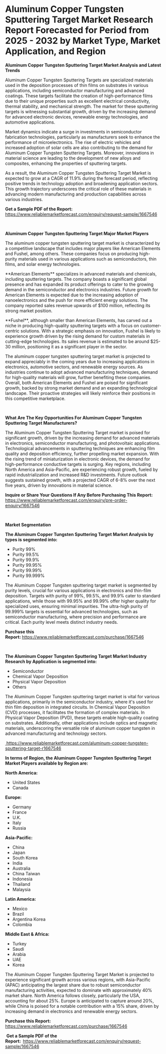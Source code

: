 <p><h1>Aluminum Copper Tungsten Sputtering Target Market Research Report Forecasted for Period from 2025 -  2032 by Market Type, Market Application, and Region</h1></p><p><strong>Aluminum Copper Tungsten Sputtering Target Market Analysis and Latest Trends</strong></p>
<p><p>Aluminum Copper Tungsten Sputtering Targets are specialized materials used in the deposition processes of thin films on substrates in various applications, including semiconductor manufacturing and advanced coatings. These targets facilitate the creation of high-performance films due to their unique properties such as excellent electrical conductivity, thermal stability, and mechanical strength. The market for these sputtering targets is witnessing substantial growth, driven by the increasing demand for advanced electronic devices, renewable energy technologies, and automotive applications.</p><p>Market dynamics indicate a surge in investments in semiconductor fabrication technologies, particularly as manufacturers seek to enhance the performance of microelectronics. The rise of electric vehicles and increased adoption of solar cells are also contributing to the demand for Aluminum Copper Tungsten Sputtering Targets. Moreover, innovations in material science are leading to the development of new alloys and composites, enhancing the properties of sputtering targets.</p><p>As a result, the Aluminum Copper Tungsten Sputtering Target Market is expected to grow at a CAGR of 11.9% during the forecast period, reflecting positive trends in technology adoption and broadening application sectors. This growth trajectory underscores the critical role of these materials in advancing modern manufacturing and production capabilities across various industries.</p></p>
<p><strong>Get a Sample PDF of the Report:&nbsp;</strong> <a href="https://www.reliablemarketforecast.com/enquiry/request-sample/1667546?utm_campaign=2528&utm_medium=2&utm_source=Github&utm_content=ia&utm_term=18042025&utm_id=aluminum-copper-tungsten-sputtering-target">https://www.reliablemarketforecast.com/enquiry/request-sample/1667546</a></p>
<p>&nbsp;</p>
<p><strong>Aluminum Copper Tungsten Sputtering Target Major Market Players</strong></p>
<p><p>The aluminum copper tungsten sputtering target market is characterized by a competitive landscape that includes major players like American Elements and Fushel, among others. These companies focus on producing high-purity materials used in various applications such as semiconductors, thin films, and solar energy technologies.</p><p>**American Elements** specializes in advanced materials and chemicals, including sputtering targets. The company boasts a significant global presence and has expanded its product offerings to cater to the growing demand in the semiconductor and electronics industries. Future growth for American Elements is expected due to the increasing adoption of nanoelectronics and the push for more efficient energy solutions. The company reported sales revenue upwards of $100 million, reflecting its strong market position.</p><p>**Fushel**, although smaller than American Elements, has carved out a niche in producing high-quality sputtering targets with a focus on customer-centric solutions. With a strategic emphasis on innovation, Fushel is likely to experience growth driven by the rising demand for custom materials in cutting-edge technologies. Its sales revenue is estimated to be around $25-30 million, positioning it as a significant player in the sector.</p><p>The aluminum copper tungsten sputtering target market is projected to expand appreciably in the coming years due to increasing applications in electronics, automotive sectors, and renewable energy sources. As industries continue to adopt advanced manufacturing techniques, demand for high-quality materials will grow, further benefiting these companies. Overall, both American Elements and Fushel are poised for significant growth, backed by strong market demand and an expanding technological landscape. Their proactive strategies will likely reinforce their positions in this competitive marketplace.</p></p>
<p>&nbsp;</p>
<p><strong>What Are The Key Opportunities For Aluminum Copper Tungsten Sputtering Target Manufacturers?</strong></p>
<p><p>The Aluminum Copper Tungsten Sputtering Target market is poised for significant growth, driven by the increasing demand for advanced materials in electronics, semiconductor manufacturing, and photovoltaic applications. Technological advancements in sputtering techniques are enhancing film quality and deposition efficiency, further propelling market expansion. With the rising trend of miniaturization in electronic devices, the demand for high-performance conductive targets is surging. Key regions, including North America and Asia-Pacific, are experiencing robust growth, fueled by rapid industrialization and increased R&D investments. Future outlook suggests sustained growth, with a projected CAGR of 6-8% over the next five years, driven by innovations in material science.</p></p>
<p><strong>Inquire or Share Your Questions If Any Before Purchasing This Report:</strong> <a href="https://www.reliablemarketforecast.com/enquiry/pre-order-enquiry/1667546?utm_campaign=2528&utm_medium=2&utm_source=Github&utm_content=ia&utm_term=18042025&utm_id=aluminum-copper-tungsten-sputtering-target">https://www.reliablemarketforecast.com/enquiry/pre-order-enquiry/1667546</a></p>
<p>&nbsp;</p>
<p><strong>Market Segmentation</strong></p>
<p><strong>The Aluminum Copper Tungsten Sputtering Target Market Analysis by types is segmented into:</strong></p>
<p><ul><li>Purity 99%</li><li>Purity 99.5%</li><li>Purity 99.9%</li><li>Purity 99.95%</li><li>Purity 99.99%</li><li>Purity 99.999%</li></ul></p>
<p><p>The Aluminum Copper Tungsten sputtering target market is segmented by purity levels, crucial for various applications in electronics and thin-film deposition. Targets with purity of 99%, 99.5%, and 99.9% cater to standard applications, while those with 99.95% and 99.99% offer higher quality for specialized uses, ensuring minimal impurities. The ultra-high purity of 99.999% targets is essential for advanced technologies, such as semiconductor manufacturing, where precision and performance are critical. Each purity level meets distinct industry needs.</p></p>
<p><strong>Purchase this Report:&nbsp;</strong><a href="https://www.reliablemarketforecast.com/purchase/1667546?utm_campaign=2528&utm_medium=2&utm_source=Github&utm_content=ia&utm_term=18042025&utm_id=aluminum-copper-tungsten-sputtering-target">https://www.reliablemarketforecast.com/purchase/1667546</a></p>
<p>&nbsp;</p>
<p><strong>The Aluminum Copper Tungsten Sputtering Target Market Industry Research by Application is segmented into:</strong></p>
<p><ul><li>Semiconductor</li><li>Chemical Vapor Deposition</li><li>Physical Vapor Deposition</li><li>Others</li></ul></p>
<p><p>The Aluminum Copper Tungsten sputtering target market is vital for various applications, primarily in the semiconductor industry, where it's used for thin film deposition in integrated circuits. In Chemical Vapor Deposition (CVD) processes, it facilitates the formation of complex materials. In Physical Vapor Deposition (PVD), these targets enable high-quality coating on substrates. Additionally, other applications include optics and magnetic materials, underscoring the versatile role of aluminum copper tungsten in advanced manufacturing and technology sectors.</p></p>
<p><a href="https://www.reliablemarketforecast.com/aluminum-copper-tungsten-sputtering-target-r1667546?utm_campaign=2528&utm_medium=2&utm_source=Github&utm_content=ia&utm_term=18042025&utm_id=aluminum-copper-tungsten-sputtering-target">&nbsp;https://www.reliablemarketforecast.com/aluminum-copper-tungsten-sputtering-target-r1667546</a></p>
<p><strong>In terms of Region, the Aluminum Copper Tungsten Sputtering Target Market Players available by Region are:</strong></p>
<p>
    <p> <strong> North America: </strong>
        <ul>
            <li>United States</li>
            <li>Canada</li>
        </ul>
        </p> 
    <p> <strong> Europe: </strong>
        <ul>
            <li>Germany</li>
            <li>France</li>
            <li>U.K.</li>
            <li>Italy</li>
            <li>Russia</li>
        </ul>
        </p> 
    <p> <strong> Asia-Pacific: </strong>
        <ul>
            <li>China</li>
            <li>Japan</li>
            <li>South Korea</li>
            <li>India</li>
            <li>Australia</li>
            <li>China Taiwan</li>
            <li>Indonesia</li>
            <li>Thailand</li>
            <li>Malaysia</li>
        </ul>
        </p> 
    <p> <strong> Latin America: </strong>
        <ul>
            <li>Mexico</li>
            <li>Brazil</li>
            <li>Argentina Korea</li>
            <li>Colombia</li>
        </ul>
        </p> 
    <p> <strong> Middle East & Africa: </strong>
        <ul>
            <li>Turkey</li>
            <li>Saudi</li>
            <li>Arabia</li>
            <li>UAE</li>
            <li>Korea</li>
        </ul>
    </p>
    </p>
<p><p>The Aluminum Copper Tungsten Sputtering Target Market is projected to experience significant growth across various regions, with Asia-Pacific (APAC) anticipating the largest share due to robust semiconductor manufacturing activities, expected to dominate with approximately 40% market share. North America follows closely, particularly the USA, accounting for about 25%. Europe is anticipated to capture around 20%, while China is poised for a notable contribution with a 15% share, driven by increasing demand in electronics and renewable energy sectors.</p></p>
<p><strong>Purchase this Report: </strong><a href="https://www.reliablemarketforecast.com/purchase/1667546?utm_campaign=2528&utm_medium=2&utm_source=Github&utm_content=ia&utm_term=18042025&utm_id=aluminum-copper-tungsten-sputtering-target">https://www.reliablemarketforecast.com/purchase/1667546</a></p>
<p>&nbsp;<strong>Get a Sample PDF of the Report:&nbsp;&nbsp;</strong><a href="https://www.reliablemarketforecast.com/enquiry/request-sample/1667546?utm_campaign=2528&utm_medium=2&utm_source=Github&utm_content=ia&utm_term=18042025&utm_id=aluminum-copper-tungsten-sputtering-target">https://www.reliablemarketforecast.com/enquiry/request-sample/1667546</a></p>
<p><strong></strong></p>
<p><p></p><p></p><p></p></p>